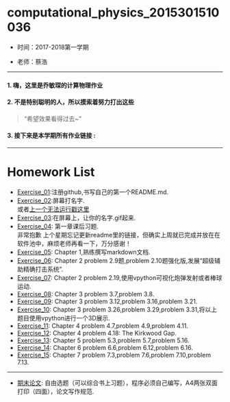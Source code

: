 # computational_physics_2015301510036
* 时间：2017-2018第一学期

* 老师：蔡浩
---

#### 1. 嗨，这里是乔敏琛的计算物理作业
#### 2. 不是特别聪明的人，所以摸索着努力打出这些
> “希望效果看得过去~”
#### 3. 接下来是本学期所有作业链接 :

---
# Homework List

* [Exercise_01](https://github.com/lilyechoC/compuational_physics_2015301510036/blob/master/README.md ):注册github,书写自己的第一个README.md.
* [Exercise_02](https://github.com/lilyechoC/compuational_physics_2015301510036/blob/master/Homework_02.md):屏幕打名字.\
或者[上一个无法运行戳这里](https://www.zybuluo.com/lilyechoC/note/885356)
* [Exercise_03](https://github.com/lilyechoC/compuational_physics_2015301510036/blob/master/Homework_03.md):在屏幕上，让你的名字.gif起来.
* [Exercise_04](https://https://github.com/lilyechoC/compuational_physics_2015301510036/blob/master/Homework_04.md): 第一章课后习题.\
非常抱歉 上个星期忘记更新readme里的链接，但确实上周就已完成并放在在软件池中，麻烦老师再看一下，万分感谢！
* [Exercise_05](https://?): Chapter 1,熟练撰写markdown文档.
* [Exercise_06](https://?): Chapter 2 problem 2.9题,problem 2.10题强化版,发展“超级辅助精确打击系统”.
* [Exercise_07](https://?): Chapter 2 problem 2.19,使用vpython可视化炮弹发射或者棒球运动.
* [Exercise_08](https://?): Chapter 3 problem 3.7,problem 3.8.
* [Exercise_09](https://?): Chapter 3 problem 3.12,problem 3.16,problem 3.21.
* [Exercise_10](https://?): Chapter 3 problem 3.26,problem 3.29,problem 3.31,将以上题目使用vpython进行一个3D展示.
* [Exercise_11](https://?): Chapter 4 problem 4.7,problem 4.9,problem 4.11.
* [Exercise_12](https://?): Chapter 4 problem 4.18: The Kirkwood Gap.
* [Exercise_13](https://?): Chapter 5 problem 5.3,problem 5.7,problem 5.16.
* [Exercise_14](https://?): Chapter 6 problem 6.6,problem 6.12,problem 6.16.
* [Exercise_15](https://?): Chapter 7 problem 7.3,problem 7.6,problem 7.10,problem 7.13.
---
* [期末论文](https://?): 自由选题（可以综合书上习题），程序必须自己编写，A4两张双面打印（四面），论文写作规范.
